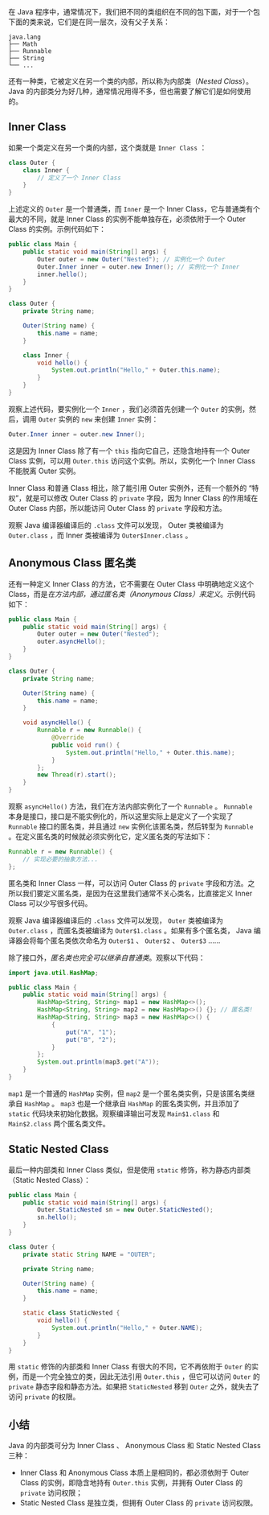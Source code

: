 在 Java 程序中，通常情况下，我们把不同的类组织在不同的包下面，对于一个包下面的类来说，它们是在同一层次，没有父子关系：

    java.lang
    ├── Math
    ├── Runnable
    ├── String
    └── ...

还有一种类，它被定义在另一个类的内部，所以称为内部类（*Nested Class*）。Java 的内部类分为好几种，通常情况用得不多，但也需要了解它们是如何使用的。

## Inner Class


如果一个类定义在另一个类的内部，这个类就是 `Inner Class` ：

```java
class Outer {
    class Inner {
        // 定义了一个 Inner Class
    }
}
```

上述定义的 `Outer` 是一个普通类，而 `Inner` 是一个 Inner Class，它与普通类有个最大的不同，就是 Inner Class 的实例不能单独存在，必须依附于一个 Outer Class 的实例。示例代码如下：

```java
public class Main {
    public static void main(String[] args) {
        Outer outer = new Outer("Nested"); // 实例化一个 Outer
        Outer.Inner inner = outer.new Inner(); // 实例化一个 Inner
        inner.hello();
    }
}

class Outer {
    private String name;

    Outer(String name) {
        this.name = name;
    }

    class Inner {
        void hello() {
            System.out.println("Hello," + Outer.this.name);
        }
    }
}
```


观察上述代码，要实例化一个 `Inner` ，我们必须首先创建一个 `Outer` 的实例，然后，调用 `Outer` 实例的 `new` 来创建 `Inner` 实例：

```java
Outer.Inner inner = outer.new Inner();
```

这是因为 Inner Class 除了有一个 `this` 指向它自己，还隐含地持有一个 Outer Class 实例，可以用 `Outer.this` 访问这个实例。所以，实例化一个 Inner Class 不能脱离 Outer 实例。

Inner Class 和普通 Class 相比，除了能引用 Outer 实例外，还有一个额外的 “特权”，就是可以修改 Outer Class 的 `private` 字段，因为 Inner Class 的作用域在 Outer Class 内部，所以能访问 Outer Class 的 `private` 字段和方法。

观察 Java 编译器编译后的 `.class` 文件可以发现， Outer 类被编译为 `Outer.class` ，而 Inner 类被编译为 `Outer$Inner.class` 。


## Anonymous Class 匿名类


还有一种定义 Inner Class 的方法，它不需要在 Outer Class 中明确地定义这个 Class，而是*在方法内部，通过匿名类（Anonymous Class）来定义*。示例代码如下：

```java
public class Main {
    public static void main(String[] args) {
        Outer outer = new Outer("Nested");
        outer.asyncHello();
    }
}

class Outer {
    private String name;

    Outer(String name) {
        this.name = name;
    }

    void asyncHello() {
        Runnable r = new Runnable() {
            @Override
            public void run() {
                System.out.println("Hello," + Outer.this.name);
            }
        };
        new Thread(r).start();
    }
}
```


观察 `asyncHello()` 方法，我们在方法内部实例化了一个 `Runnable` 。 `Runnable` 本身是接口，接口是不能实例化的，所以这里实际上是定义了一个实现了 `Runnable` 接口的匿名类，并且通过 `new` 实例化该匿名类，然后转型为 `Runnable` 。在定义匿名类的时候就必须实例化它，定义匿名类的写法如下：

```java
Runnable r = new Runnable() {
    // 实现必要的抽象方法...
};
```

匿名类和 Inner Class 一样，可以访问 Outer Class 的 `private` 字段和方法。之所以我们要定义匿名类，是因为在这里我们通常不关心类名，比直接定义 Inner Class 可以少写很多代码。

观察 Java 编译器编译后的 `.class` 文件可以发现， `Outer` 类被编译为 `Outer.class` ，而匿名类被编译为 `Outer$1.class` 。如果有多个匿名类， Java 编译器会将每个匿名类依次命名为 `Outer$1` 、 `Outer$2` 、 `Outer$3` ……

除了接口外，*匿名类也完全可以继承自普通类*。观察以下代码：

```java
import java.util.HashMap;

public class Main {
    public static void main(String[] args) {
        HashMap<String, String> map1 = new HashMap<>();
        HashMap<String, String> map2 = new HashMap<>() {}; // 匿名类!
        HashMap<String, String> map3 = new HashMap<>() {
            {
                put("A", "1");
                put("B", "2");
            }
        };
        System.out.println(map3.get("A"));
    }
}
```


`map1` 是一个普通的 `HashMap` 实例，但 `map2` 是一个匿名类实例，只是该匿名类继承自 `HashMap` 。 `map3` 也是一个继承自 `HashMap` 的匿名类实例，并且添加了 `static` 代码块来初始化数据。观察编译输出可发现 `Main$1.class` 和 `Main$2.class` 两个匿名类文件。


## Static Nested Class


最后一种内部类和 Inner Class 类似，但是使用 `static` 修饰，称为静态内部类（Static Nested Class）：

```java
public class Main {
    public static void main(String[] args) {
        Outer.StaticNested sn = new Outer.StaticNested();
        sn.hello();
    }
}

class Outer {
    private static String NAME = "OUTER";

    private String name;

    Outer(String name) {
        this.name = name;
    }

    static class StaticNested {
        void hello() {
            System.out.println("Hello," + Outer.NAME);
        }
    }
}
```

用 `static` 修饰的内部类和 Inner Class 有很大的不同，它不再依附于 `Outer` 的实例，而是一个完全独立的类，因此无法引用 `Outer.this` ，但它可以访问 `Outer` 的 `private` 静态字段和静态方法。如果把 `StaticNested` 移到 `Outer` 之外，就失去了访问 `private` 的权限。

## 小结

Java 的内部类可分为 Inner Class 、 Anonymous Class 和 Static Nested Class 三种：
- Inner Class 和 Anonymous Class 本质上是相同的，都必须依附于 Outer Class 的实例，即隐含地持有 `Outer.this` 实例，并拥有 Outer Class 的 `private` 访问权限；
- Static Nested Class 是独立类，但拥有 Outer Class 的 `private` 访问权限。


